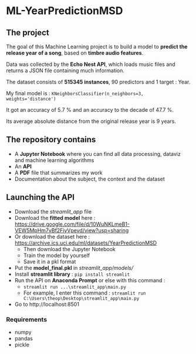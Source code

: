 # ML-YearPredictionMSD

## The project
The goal of this Machine Learning project is to build a model to **predict the release year of a song**, based on **timbre audio features**.

Data was collected by the **Echo Nest API**, which loads music files and returns a JSON file containing much information. 

The dataset consists of **515345 instances**, 90 predictors and 1 target : Year. 

My final model is : `KNeighborsClassifier(n_neighbors=3, weights='distance')`

It got an accuracy of 5.7 % and an accuracy to the decade of 47.7 %.

Its average absolute distance from the original release year is 9 years.

## The repository contains
- A **Jupyter Notebook** where you can find all data processing, dataviz and machine learning algorithms
- An **API**
- A **PDF** file that summarizes my work
- Documentation about the subject, the context and the dataset 

## Launching the API
- Download the *streamlit_app* file
- Download the **fitted model** here : https://drive.google.com/file/d/10WuNKLmeB1-VEW5MpHm7vBf2FiyVpevd/view?usp=sharing
- Or download the dataset here : https://archive.ics.uci.edu/ml/datasets/YearPredictionMSD
  - Then download the Jupyter Notebook
  - Train the model by yourself 
  - Save it in a pkl format
- Put the **model_final.pkl** in *streamlit_app/models/*
- Install **streamlit library** : `pip install streamlit`
- Run the API on **Anaconda Prompt** or else with this command :
  - `streamlit run ...\streamlit_app\main.py`
  - For example, I enter this command : `streamlit run C:\Users\theop\Desktop\streamlit_app\main.py`
- Go to http://localhost:8501

### Requirements
- numpy
- pandas
- pickle
